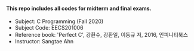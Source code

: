 
#### This repo includes all codes for midterm and final exams. 
- Subject: C Programming (Fall 2020)
- Subject Code: EECS201006
- Reference book: 'Perfect C', 강환수, 강환일, 이동규 저, 2016, 인피니티북스
- Instructor: Sangtae Ahn
